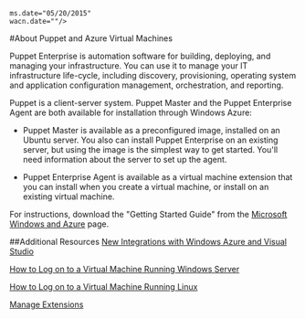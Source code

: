 <properties title="About Puppet and Azure Virtual Machines" pageTitle="About Puppet and Azure Virtual Machines" description="Describes installing and configuring Puppet on a VM in Azure" metaKeywords="" services="virtual machines" solutions="" documentationCenter="" authors="kathydav" manager="timlt" videoId="" scriptId="" />
<tags
	ms.service="virtual-machines"
	
	ms.date="05/20/2015"
	wacn.date=""/>

#About Puppet and Azure Virtual Machines

<p>Puppet Enterprise is automation software for building, deploying, and managing your infrastructure. You can use it to manage your IT infrastructure life-cycle, including discovery, provisioning, operating system and application configuration management, orchestration, and reporting.

Puppet is a client-server system. Puppet Master and the Puppet Enterprise Agent are both available for installation through Windows Azure:

- Puppet Master is available as a preconfigured image, installed on an Ubuntu server. You also can install Puppet Enterprise on an existing server, but using the image is the simplest way to get started. You'll need information about the server to set up the agent.

- Puppet Enterprise Agent is available as a virtual machine extension that you can install when you create a virtual machine, or install on an existing virtual machine.

For instructions, download the "Getting Started Guide"  from the [Microsoft Windows and Azure](http://puppetlabs.com/solutions/microsoft) page.  


##Additional Resources
[New Integrations with Windows Azure and Visual Studio]

[How to Log on to a Virtual Machine Running Windows Server]

[How to Log on to a Virtual Machine Running Linux]

[Manage Extensions]

<!--Link references-->
[New Integrations with Windows Azure and Visual Studio]: http://puppetlabs.com/blog/new-integrations-windows-azure-and-visual-studio
[How to Log on to a Virtual Machine Running Windows Server]: /zh-cn/documentation/articles/virtual-machines-log-on-windows-server/
[How to Log on to a Virtual Machine Running Linux]: /zh-cn/documentation/articles/virtual-machines-linux-how-to-log-on
[Manage Extensions]: http://msdn.microsoft.com/zh-cn/library/dn606311.aspx


